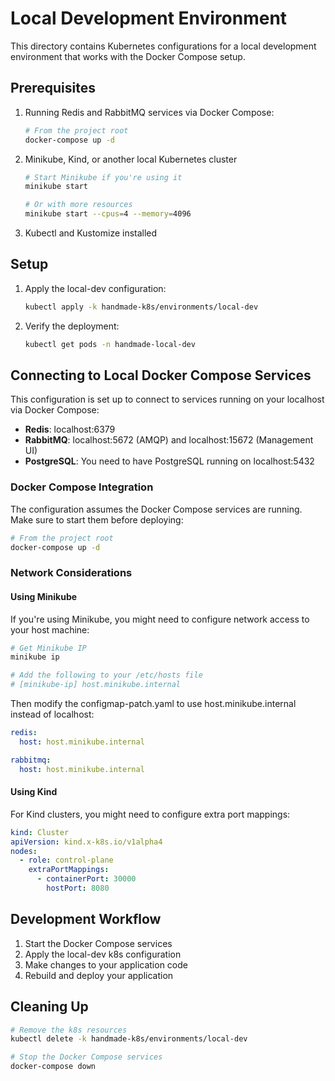 # Local Development Environment

This directory contains Kubernetes configurations for a local development environment that works with the Docker Compose setup.

## Prerequisites

1. Running Redis and RabbitMQ services via Docker Compose:

   ```bash
   # From the project root
   docker-compose up -d
   ```

2. Minikube, Kind, or another local Kubernetes cluster

   ```bash
   # Start Minikube if you're using it
   minikube start

   # Or with more resources
   minikube start --cpus=4 --memory=4096
   ```

3. Kubectl and Kustomize installed

## Setup

1. Apply the local-dev configuration:

   ```bash
   kubectl apply -k handmade-k8s/environments/local-dev
   ```

2. Verify the deployment:
   ```bash
   kubectl get pods -n handmade-local-dev
   ```

## Connecting to Local Docker Compose Services

This configuration is set up to connect to services running on your localhost via Docker Compose:

- **Redis**: localhost:6379
- **RabbitMQ**: localhost:5672 (AMQP) and localhost:15672 (Management UI)
- **PostgreSQL**: You need to have PostgreSQL running on localhost:5432

### Docker Compose Integration

The configuration assumes the Docker Compose services are running. Make sure to start them before deploying:

```bash
# From the project root
docker-compose up -d
```

### Network Considerations

#### Using Minikube

If you're using Minikube, you might need to configure network access to your host machine:

```bash
# Get Minikube IP
minikube ip

# Add the following to your /etc/hosts file
# [minikube-ip] host.minikube.internal
```

Then modify the configmap-patch.yaml to use host.minikube.internal instead of localhost:

```yaml
redis:
  host: host.minikube.internal

rabbitmq:
  host: host.minikube.internal
```

#### Using Kind

For Kind clusters, you might need to configure extra port mappings:

```yaml
kind: Cluster
apiVersion: kind.x-k8s.io/v1alpha4
nodes:
  - role: control-plane
    extraPortMappings:
      - containerPort: 30000
        hostPort: 8080
```

## Development Workflow

1. Start the Docker Compose services
2. Apply the local-dev k8s configuration
3. Make changes to your application code
4. Rebuild and deploy your application

## Cleaning Up

```bash
# Remove the k8s resources
kubectl delete -k handmade-k8s/environments/local-dev

# Stop the Docker Compose services
docker-compose down
```
